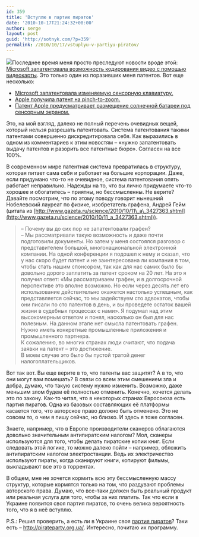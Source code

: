 ```yaml
---
id: 359
title: 'Вступлю в партию пиратов'
date: '2010-10-17T21:24:32+00:00'
author: serge
layout: post
guid: 'http://sotnyk.com/?p=359'
permalink: /2010/10/17/vstuplyu-v-partiyu-piratov/
---
```


[![](https://sotnyk.github.io/wp-content/uploads/2010/10/pirat.png)](https://sotnyk.github.io/wp-content/uploads/2010/10/pirat.png)Последнее время меня просто преследуют новости вроде этой: [Microsoft запатентовала возможность кодирования видео с помощью видеокарты](http://itc.ua/news/microsoft_zapatentovala_vozmozhnost_kodirovaniya_video_s_pomoshhyu_videokarty_49223). Это только один из поразивших меня патентов. Вот еще несколько:

- [Microsoft запатентовала изменяемую сенсорную клавиатуру.](http://itc.ua/news/microsoft_zapatentovala_izmenyaemuyu_sensornuyu_klaviaturu_49282)
- [Apple получила патент на pinch-to-zoom.](http://itc.ua/news/apple_poluchila_patent_na_pinch-to-zoom_49266)
- [Патент Apple предусматривает размещение солнечной батареи под сенсорным экраном.](http://itc.ua/news/patent_apple_predusmatrivaet_razmeshhenie_solnechnoj_batarei_pod_sensornym_jekranom_46585)

Это, на мой взгляд, далеко не полный перечень очевидных вещей, который нельзя разрешать патентовать. Система патентования такими патентами совершенно дискредитировала себя. Как выразились в одном из комментариев к этим новостям – «нужно запатентовать выдачу патентов и разорить все патентные бюро». Согласен на все 100%.

В современном мире патентная система превратилась в структуру, которая питает сама себя и работает на большие корпорации. Даже, если придумано что-то не очевидное, система патентования опять работает неправильно. Надежды на то, что вы лично придумаете что-то хорошее и обогатитесь – приятны, но бессмысленны. Не верите? Давайте посмотрим, что по этому поводу говорит нынешний Нобелевский лауреат по физике, изобретатель графена, Андрей Гейм (цитата из [http://www.gazeta.ru/science/2010/10/11\_a\_3427363.shtml](http://www.gazeta.ru/science/2010/10/11_a_3427363.shtml)).

> – Почему вы до сих пор не запатентовали графен?  
> – Мы рассматривали такую возможность и даже почти подготовили документы. Но затем у меня состоялся разговор с представителем большой, многонациональной электронной компании. На одной конференции я подошел к нему и сказал, что у нас скоро будет патент и не заинтересована ли компания в том, чтобы стать нашим спонсором, так как для нас самих было бы довольно дорого заплатить за патент сроком на 20 лет. На это я получил ответ: «Мы рассматриваем графен, и в долгосрочной перспективе это вполне возможно. Но если через десять лет его использование действительно окажется настолько успешным, как представляется сейчас, то мы задействуем сто адвокатов, чтобы они писали по сто патентов в день, и вы проведете остаток вашей жизни в судебных процессах с нами». Я подумал над этим высокомерным ответом и понял, насколько он был для нас полезным. На данном этапе нет смысла патентовать графен. Нужно иметь конкретные промышленные приложения и промышленного партнера.  
> К сожалению, во многих странах люди считают, что подача заявки на патент – это достижение.  
> В моем случае это было бы пустой тратой денег налогоплательщиков.

Вот так вот. Вы еще верите в то, что патенты вас защитят? А в то, что они могут вам помешать? В связи со всем этим смешением зла и добра, думаю, что такую систему нужно изменить. Возможно, даже меньшим злом будем её полностью отменить. Конечно, хочется делать это по закону. Как-то читал, что в некоторых странах Евросоюза есть партия пиратов. Одна из базовых составляющих её платформы касается того, что авторское право должно быть отменено. Это не совсем то, о чем я пишу сейчас, но близко. И здесь я тоже согласен.

Знаете, например, что в Европе производители сканеров облагаются довольно значительным антипиратским налогом? Мол, сканеры используются для того, чтобы делать пиратские копии книг. Если следовать этой логике, то можно далеко пойти – например, обложить антипиратским налогом электростанции. Ведь их электричество используют пираты, когда сканируют книги, копируют фильмы, выкладывают все это в торрентах.

В общем, мне не хочется кормить всю эту бессмысленную массу структур, которые кормятся только на том, что раздувают проблемы авторского права. Думаю, что все-таки должен быть реальный продукт или реальная услуга для того, чтобы за них платить. Так что если в Украине появится своя партия пиратов, то очень велика вероятность того, что я в неё вступлю.

P.S.: Решил проверить, а есть ли в Украине своя [партия пиратов](http://ru.wikipedia.org/wiki/%D0%9F%D0%B8%D1%80%D0%B0%D1%82%D1%81%D0%BA%D0%B8%D0%B9_%D0%98%D0%BD%D1%82%D0%B5%D1%80%D0%BD%D0%B0%D1%86%D0%B8%D0%BE%D0%BD%D0%B0%D0%BB)? Таки есть – <http://pirateparty.org.ua/>. Интересно, почитаю их программу.